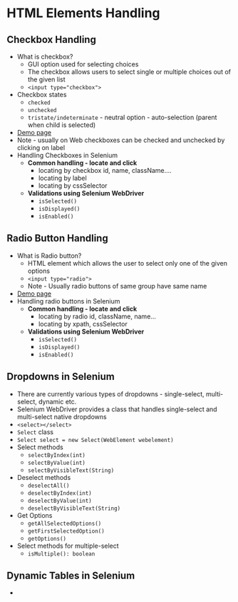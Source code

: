 # HTML Elements Handling

## Checkbox Handling

* What is checkbox?
  * GUI option used for selecting choices
  * The checkbox allows users to select single or multiple choices out of the given list
  * `<input type="checkbox">`
* Checkbox states
  * `checked`
  * `unchecked`
  * `tristate/indeterminate` - neutral option - auto-selection (parent when child is selected)
* [Demo page](https://demoqa.com/automation-practice-form)
* Note - usually on Web checkboxes can be checked and unchecked by clicking on label
* Handling Checkboxes in Selenium
  * **Common handling - locate and click**
    * locating by checkbox id, name, className....
    * locating by label
    * locating by cssSelector
  * **Validations using Selenium WebDriver**
    * `isSelected()`
    * `isDisplayed()`
    * `isEnabled()`

## Radio Button Handling

* What is Radio button?
  * HTML element which allows the user to select only one of the given options
  * `<input type="radio">`
  * Note - Usually radio buttons of same group have same name
* [Demo page](https://demoqa.com/radio-button)
* Handling radio buttons in Selenium
  * **Common handling - locate and click**
    * locating by radio id, className, name...
    * locating by xpath, cssSelector
  * **Validations using Selenium WebDriver**
    * `isSelected()`
    * `isDisplayed()`
    * `isEnabled()`

## Dropdowns in Selenium

* There are currently various types of dropdowns - single-select, multi-select, dynamic etc. 
* Selenium WebDriver provides a class that handles single-select and multi-select native dropdowns
* `<select></select>`
* `Select` class
* `Select select = new Select(WebElement webelement)`
* Select methods
  * `selectByIndex(int)`
  * `selectByValue(int)`
  * `selectByVisibleText(String)`
* Deselect methods
  * `deselectAll()`
  * `deselectByIndex(int)`
  * `deselectByValue(int)`
  * `deselectByVisibleText(String)`
* Get Options
  * `getAllSelectedOptions()`
  * `getFirstSelectedOption()`
  * `getOptions()`
* Select methods for multiple-select
  * `isMultiple(): boolean`

## Dynamic Tables in Selenium

* 